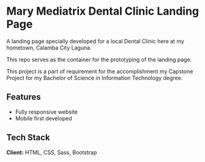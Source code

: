 
# Mary Mediatrix Dental Clinic Landing Page

A landing page specially developed for a local Dental
Clinic here at my hometown, Calamba City Laguna.

This repo serves as the container for the prototyping of the
landing page.

This project is a part of requirement for the
accomplishment my Capstone Project for my Bachelor
of Science in Information Technology degree. 






## Features

- Fully responsive website
- Mobile first developed


## Tech Stack

**Client:** HTML, CSS, Sass, Bootstrap


